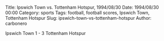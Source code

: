 Title: Ipswich Town vs. Tottenham Hotspur, 1994/08/30
Date: 1994/08/30 00:00
Category: sports
Tags: football, football scores, Ipswich Town, Tottenham Hotspur
Slug: ipswich-town-vs-tottenham-hotspur
Author: carbonero


Ipswich Town 1 - 3 Tottenham Hotspur
